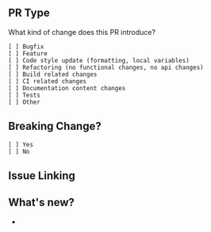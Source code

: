 ## PR Type
What kind of change does this PR introduce?
```
[ ] Bugfix
[ ] Feature
[ ] Code style update (formatting, local variables)
[ ] Refactoring (no functional changes, no api changes)
[ ] Build related changes
[ ] CI related changes
[ ] Documentation content changes
[ ] Tests
[ ] Other
```
## Breaking Change?
```
[ ] Yes
[ ] No
```

## Issue Linking
<!--
    KEYWORD #ISSUE-NUMBER
    [closes|fixes|resolves] #
-->

## What's new?
-
